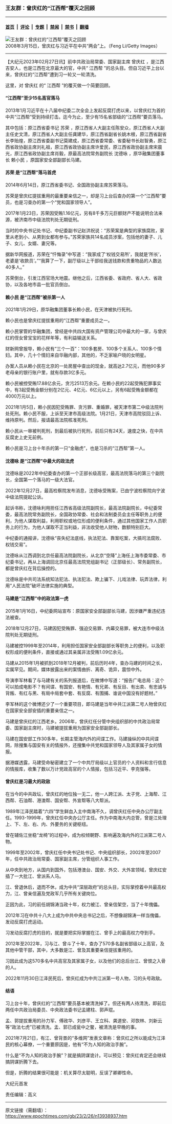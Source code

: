 ### 王友群：曾庆红的“江西帮”覆灭之回顾

---

#### [首页](../../../..?n13938937) &nbsp;|&nbsp; [评论](../../../../../epoch-comment?n13938937) &nbsp;|&nbsp; [专题](../../../../../epoch-special?n13938937) &nbsp;|&nbsp; [禁闻](../../../../../epoch-news?n13938937) &nbsp;|&nbsp; [禁书](../../../../../books?n13938937) &nbsp;|&nbsp; [翻墙](https://github.com/gfw-breaker/nogfw/blob/master/README.md?n13938937)


<div><img alt="王友群：曾庆红的“江西帮”覆灭之回顾" class="attachment-djy_600_400 size-djy_600_400 wp-post-image" src="https://i.epochtimes.com/assets/uploads/2023/02/id13938939-01_0_80261306-600x400-1.jpg"/>
<div class="caption">
 2008年3月15日，曾庆红与习近平在中共“两会”上。（Feng Li/Getty Images）
</div></div><hr/><div class="post_content" id="artbody" itemprop="articleBody">
 <!-- article content begin -->
 <p>
  【大纪元2023年02月27日讯】前中共政治局常委、国家副主席
  <ok href="https://www.epochtimes.com/gb/tag/%E6%9B%BE%E5%BA%86%E7%BA%A2.html">
   曾庆红
  </ok>
  ，是江西吉安人，也是江西在北京最大的官，中共“
  <ok href="https://www.epochtimes.com/gb/tag/%E6%B1%9F%E8%A5%BF%E5%B8%AE.html">
   江西帮
  </ok>
  ”的总头目。但自习近平上台以来，曾庆红的“江西帮”遭到习一轮又一轮清洗。
 </p>
 <p style="font-weight: 400;">
  这里，对
  <ok href="https://www.epochtimes.com/gb/tag/%E6%9B%BE%E5%BA%86%E7%BA%A2.html">
   曾庆红
  </ok>
  的“
  <ok href="https://www.epochtimes.com/gb/tag/%E6%B1%9F%E8%A5%BF%E5%B8%AE.html">
   江西帮
  </ok>
  ”的覆灭做一个简要回顾。
 </p>
 <h4 style="font-weight: 400;">
  <strong>
   “江西帮”至少15名高官落马
  </strong>
 </h4>
 <p style="font-weight: 400;">
  2013年1月习近平在十八届中纪委二次全会上发起反腐打虎以来，以曾庆红为首的中共“江西帮”受到持续打击。迄今为止，至少有15名省部级的“江西帮”要员落马。
 </p>
 <p style="font-weight: 400;">
  其中包括：原江西省委书记
  <ok href="https://www.epochtimes.com/gb/tag/%E8%8B%8F%E8%8D%A3.html">
   苏荣
  </ok>
  ，原江西省人大副主任陈安众，原江西省人大副主任史文清，原江西省人大副主任龚建华，原江西省副省长姚木根，原江西省副省长李贻煌，原江西省委副书记莫建成，原江西省委常委、省委秘书长赵智勇，原江西省政协副主席刘礼祖，原江西省政协副主席许爱民，原江西省政协副主席宋晨光，原江西省政协副主席肖毅，原最高法院常务副院长
  <ok href="https://www.epochtimes.com/gb/tag/%E6%B2%88%E5%BE%B7%E5%92%8F.html">
   沈德咏
  </ok>
  ，原华融集团董事长
  <ok href="https://www.epochtimes.com/gb/tag/%E8%B5%96%E5%B0%8F%E6%B0%91.html">
   赖小民
  </ok>
  ，原国家安全部副部长马建。
 </p>
 <h4 style="font-weight: 400;">
  <strong>
   <ok href="https://www.epochtimes.com/gb/tag/%E8%8B%8F%E8%8D%A3.html">
    苏荣
   </ok>
   是“江西帮”落马首虎
  </strong>
 </h4>
 <p style="font-weight: 400;">
  2014年6月14日，原江西省委书记、全国政协副主席苏荣落马。
 </p>
 <p style="font-weight: 400;">
  苏荣是曾庆红提拔重用的最重要亲信之一，却是习上台后查办的第一个“江西帮”要员，也是习查办的第一个“党和国家领导人”。
 </p>
 <p style="font-weight: 400;">
  2017年1月23日，苏荣因受贿1.16亿元，另有8千多万元巨额财产不能说明合法来源，被济南市中级法院判处无期徒刑。
 </p>
 <p style="font-weight: 400;">
  当时的中央书记处书记、中纪委副书记赵洪祝说：“苏荣案是典型的家族腐败，家里从老到小、从男到女都有参与。”苏荣家族共14名成员涉案，包括他的妻子、儿子、女儿、女婿、妻兄等。
 </p>
 <p style="font-weight: 400;">
  据新华网报道，苏荣在“忏悔录”中写道：“我家成了‘权钱交易所’，我就是‘所长’，老婆是‘收款员’。”“我算了一下，副厅级以上干部给我送钱款和贵重物品的人数达40多人。”
 </p>
 <p style="font-weight: 400;">
  苏荣倒台，引发江西官场大地震。继他之后，江西省委、省政府、省人大、省政协，以及各地市县一批官员倒台。
 </p>
 <h4 style="font-weight: 400;">
  <strong>
   <ok href="https://www.epochtimes.com/gb/tag/%E8%B5%96%E5%B0%8F%E6%B0%91.html">
    赖小民
   </ok>
   是“江西帮”被杀第一人
  </strong>
 </h4>
 <p style="font-weight: 400;">
  2021年1月29日，原华融集团董事长赖小民，在天津被执行死刑。
 </p>
 <p style="font-weight: 400;">
  赖小民也是曾庆红提拔重用的“江西帮”重要成员之一。
 </p>
 <p style="font-weight: 400;">
  赖小民掌管的华融集团，曾经是中共四大国有资产管理公司中最大的一家，与曾庆红的侄女曾宝宝的花样年等，有利益输送关系。
 </p>
 <p style="font-weight: 400;">
  财新网曾报导，赖小民有“三个一百”：100多套房、100多个关系人、100多个情妇。其中，几十个情妇来自华融内部，其他的，不乏家喻户晓的女明星。
 </p>
 <p style="font-weight: 400;">
  办案人员从赖小民在北京的一处房屋中查出的现金，就高达2.7亿元，而他90多岁老母亲的银行账户里，就有存款3亿多元。
 </p>
 <p style="font-weight: 400;">
  赖小民被控受贿17.88亿余元，贪污2513万余元。在赖小民的22起受贿犯罪事实中，有3起受贿金额分别在2亿元、4亿元、6亿元以上，另有6起受贿金额都在4000万元以上。
 </p>
 <p style="font-weight: 400;">
  2021年1月5日，赖小民因犯受贿罪、贪污罪、重婚罪，被天津市第二中级法院判处死刑。赖小民不服，上诉至天津市高级法院。1月21日，天津市高院驳回上诉、维持原判。然后，报请最高法院核准死刑。
 </p>
 <p style="font-weight: 400;">
  赖小民从一审被判死刑，到最后被执行死刑，前后只有24天，速度之快，在中共反腐史上史无前例。
 </p>
 <p style="font-weight: 400;">
  赖小民是习上台十年杀的第一只“金融虎”，也是习杀的“江西帮”第一人。
 </p>
 <h4 style="font-weight: 400;">
  <strong>
   <ok href="https://www.epochtimes.com/gb/tag/%E6%B2%88%E5%BE%B7%E5%92%8F.html">
    沈德咏
   </ok>
   是“江西帮”中最大的政法虎
  </strong>
 </h4>
 <p style="font-weight: 400;">
  沈德咏是2022年中纪委查办的第一个正部长级高官，最高法院落马的第三个副院长，全国第一个落马的一级大法官。
 </p>
 <p style="font-weight: 400;">
  2022年12月27日，最高检察院发布消息，沈德咏受贿案，已由宁波检察院向宁波中级法院提起公诉。
 </p>
 <p style="font-weight: 400;">
  起诉书称，沈德咏利用担任江西省高级法院副院长，最高法院副院长，中纪委常委，最高法院常务副院长，全国政协常委、社会和法制委员会主任等职务上的便利，为他人谋取利益，利用职权或地位形成的便利条件，通过其他国家工作人员职务上的行为，为他人谋取不正当利益，非法收受他人财物，数额特别巨大。
 </p>
 <p style="font-weight: 400;">
  中纪委的通报讲，沈德咏“丧失纪法底线，执法犯法、靠案吃案，大搞司法腐败、权钱交易”。
 </p>
 <p style="font-weight: 400;">
  沈德咏从江西调到北京任最高法院副院长，从北京“空降”上海任上海市委常委、市纪委书记，再从上海调回北京任最高法院党组副书记（正部级长）、常务副院长，都是曾庆红在背后操控的。
 </p>
 <p style="font-weight: 400;">
  沈德咏是中共司法系统知法犯法、执法犯法、欺上骗下、儿戏法律、玩弄法律，利用“人民法院”破坏法律实施的典型。
 </p>
 <h4 style="font-weight: 400;">
  <strong>
   马建是“江西帮”中的政法第一虎
  </strong>
 </h4>
 <p style="font-weight: 400;">
  2015年1月16日，中纪委网站宣布：原国家安全部副部长马建，因涉嫌严重违纪违法被查。
 </p>
 <p style="font-weight: 400;">
  2018年12月27日，马建因犯受贿罪、强迫交易罪、内幕交易罪，被大连市中级法院判处无期徒刑。
 </p>
 <p style="font-weight: 400;">
  马建被控1999年至2014年，利用担任国家安全部副部长等职务上的便利，以及职权形成的便利条件，直接或通过其亲属非法受贿1.09亿余元。
 </p>
 <p style="font-weight: 400;">
  马建从2015年1月被抓到2018年12月被判，前后历时4年，查办马建的时间之长，实属罕见。期间，媒体披露出来的案情曲折、离奇、诡异，震惊中外。
 </p>
 <p style="font-weight: 400;">
  导演李军林看了与马建有关的系列报道后，在微博中写道：“报告广电总局：这个可以拍成电影不？有间谍、有国安、有艳情、有兄弟、有反目、有出卖、有忠诚与背叛、有红与黑、有局中局套中套、有反腐、有围捕、谁说中国没有好题材。”
 </p>
 <p style="font-weight: 400;">
  李军林的这个微博还少了一个重要项目，即马建是当年中共江派第二号人物曾庆红在国家安全部安插的重要亲信之一。
 </p>
 <p style="font-weight: 400;">
  马建是曾庆红的江西老乡。2006年，曾庆红任分管中央组织部的中共政治局常委、国家副主席时，马建被提拔重用为国家安全部副部长。
 </p>
 <p style="font-weight: 400;">
  马建在国安部工作30多年，长期主管海内外的间谍工作。马建操纵的中共间谍网，除搜集与国安有关的情报外，还搜集中共党和国家领导人及其家属子女的情报。
 </p>
 <p style="font-weight: 400;">
  据港媒透露，马建受命秘密建立了一个中共厅局级以上官员的个人资料和言行信息的情报库，收集了数以万计党政高官的个人情报，包括习近平、李克强等。
 </p>
 <h4 style="font-weight: 400;">
  <strong>
   曾庆红是习最大的政敌
  </strong>
 </h4>
 <p style="font-weight: 400;">
  在当今的中共政坛，曾庆红的地位独一无二，他一人跨江派、太子党、上海帮、江西帮、石油帮、港澳帮、国安帮、外宣帮等八大帮派。
 </p>
 <p style="font-weight: 400;">
  1989年江泽民踏着“六四”学生鲜血入主中南海不久，调曾庆红任中央办公厅副主任。1993-1999年，曾庆红任中央办公厅主任。作为中南海大内总管，曾是江处理上、下、左、右、内、外要务的关键枢纽。
 </p>
 <p style="font-weight: 400;">
  曾在辅佐江坐稳“龙椅”的过程中，成为权倾朝野、影响遍及海内外的江派第二号人物。
 </p>
 <p style="font-weight: 400;">
  1999年至2002年，曾庆红任中央书记处书记、中央组织部长，2002年至2007年，任中共政治局常委、国家副主席，分管组织人事工作。
 </p>
 <p style="font-weight: 400;">
  从中央到地方，从国内到国外，包括港澳台、国安、外交、大外宣领域，曾庆红安插了一大批江、曾派系人马。
 </p>
 <p style="font-weight: 400;">
  江、曾退休后，退而不休，成为中共“深层政府”的总头目，实际掌控着中共最高权力，江、曾亲信遍及党政军几乎所有关键岗位。
 </p>
 <p style="font-weight: 400;">
  正因为此，习的前任胡锦涛当政十年，权力被江、曾亲信架空，当了十年傀儡。
 </p>
 <p style="font-weight: 400;">
  2012年习在中共十八大上成为中共中央总书记之后，不想像胡锦涛一样当傀儡，发动反腐打虎运动。
 </p>
 <p style="font-weight: 400;">
  习发动反腐打虎的目的，就是要把实际掌握在江、曾手上的最高权力夺到手。
 </p>
 <p style="font-weight: 400;">
  2012年至2022年，习与江、曾斗了十年，查办了570多名副省部级以上高官，及其他中管干部，其中，大多数是江、曾及其重要亲信提拔重用的。
 </p>
 <p style="font-weight: 400;">
  习因此成为这570多名中共高官及其家属子女，以及他们的总后台江、曾恨之入骨的人。
 </p>
 <p style="font-weight: 400;">
  2022年11月30日江泽民死后，曾庆红成为中共江派第一号人物，习的头号政敌。
 </p>
 <h4 style="font-weight: 400;">
  <strong>
   结语
  </strong>
 </h4>
 <p style="font-weight: 400;">
  习上台十年，曾庆红的“江西帮”要员基本被清洗掉了。但还有两人待清洗，即前后两任中共政治局委员、中央政法委书记孟建柱、郭声琨。
 </p>
 <p style="font-weight: 400;">
  孟、郭提拔重用的孙力军、傅政华、刘彦平、王立科、龚道安、邓恢林、刘新云等“政法七虎”已被清洗。孟、郭已成瓮中之鳖，被清洗是早晚的事。
 </p>
 <p style="font-weight: 400;">
  2021年7月21日，有江、曾背景的“多维网”发表文章称：曾庆红之所以能成为江泽民的核心幕僚，一个重要原因是，他有“不为人知的政治手腕”。
 </p>
 <p style="font-weight: 400;">
  什么是“不为人知的政治手腕”？就是搞阴谋诡计。可以预见：曾庆红肯定还会继续搞阴谋折腾下去。
 </p>
 <p style="font-weight: 400;">
  但是，折腾的结果很可能是：机关算尽太聪明，反误了卿卿性命。
 </p>
 <p style="font-weight: 400;">
  大纪元首发
 </p>
 <p style="font-weight: 400;">
  责任编辑：高义
 </p>
 <!-- article content end -->
 <div id="below_article_ad">
 </div>
</div>


---

原文链接（需翻墙）：https://www.epochtimes.com/gb/23/2/26/n13938937.htm